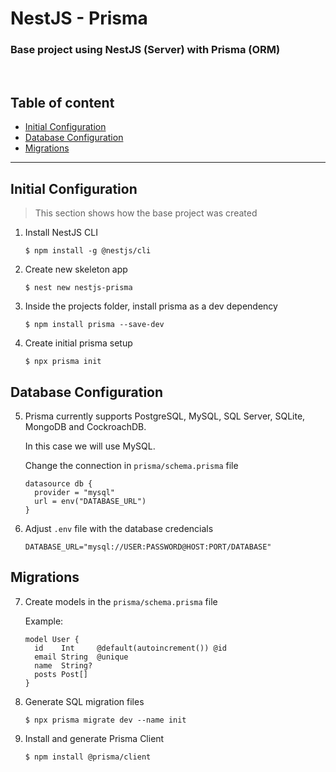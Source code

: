 # NestJS - Prisma

### Base project using **NestJS** (Server) with **Prisma** (ORM)

<br/>

## Table of content

- [Initial Configuration](#initialconfig)
- [Database Configuration](#dbconfig)
- [Migrations](#migrations)

---

<div id="initialconfig"></div>

## Initial Configuration

> This section shows how the base project was created

1.  Install NestJS CLI

        $ npm install -g @nestjs/cli

2.  Create new skeleton app

        $ nest new nestjs-prisma

3.  Inside the projects folder, install prisma as a dev dependency

        $ npm install prisma --save-dev

4.  Create initial prisma setup

        $ npx prisma init

<div id="dbconfig"></div>

## Database Configuration

5.  Prisma currently supports PostgreSQL, MySQL, SQL Server, SQLite, MongoDB and CockroachDB.

    In this case we will use MySQL.

    Change the connection in `prisma/schema.prisma` file

        datasource db {
          provider = "mysql"
          url = env("DATABASE_URL")
        }

6.  Adjust `.env` file with the database credencials

        DATABASE_URL="mysql://USER:PASSWORD@HOST:PORT/DATABASE"

<div id="migrations"></div>

## Migrations

7.  Create models in the `prisma/schema.prisma` file

    Example:

        model User {
          id    Int     @default(autoincrement()) @id
          email String  @unique
          name  String?
          posts Post[]
        }

8.  Generate SQL migration files

        $ npx prisma migrate dev --name init

9.  Install and generate Prisma Client

        $ npm install @prisma/client
